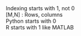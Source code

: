 ##
Indexing starts with 1, not 0  
[M,N] : Rows, columns  
Python starts with 0  
R starts with 1 like MATLAB  
